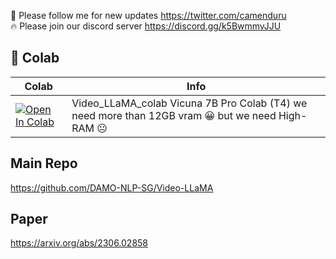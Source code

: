 🐣 Please follow me for new updates https://twitter.com/camenduru <br />
🔥 Please join our discord server https://discord.gg/k5BwmmvJJU

## 🦒 Colab

| Colab | Info
| --- | --- |
[![Open In Colab](https://colab.research.google.com/assets/colab-badge.svg)](https://colab.research.google.com/github/camenduru/Video-LLaMA-colab/blob/main/Video_LLaMA_colab.ipynb) | Video_LLaMA_colab Vicuna 7B Pro Colab (T4) we need more than 12GB vram 😀 but we need High-RAM 😐

## Main Repo
https://github.com/DAMO-NLP-SG/Video-LLaMA <br />

## Paper
https://arxiv.org/abs/2306.02858
